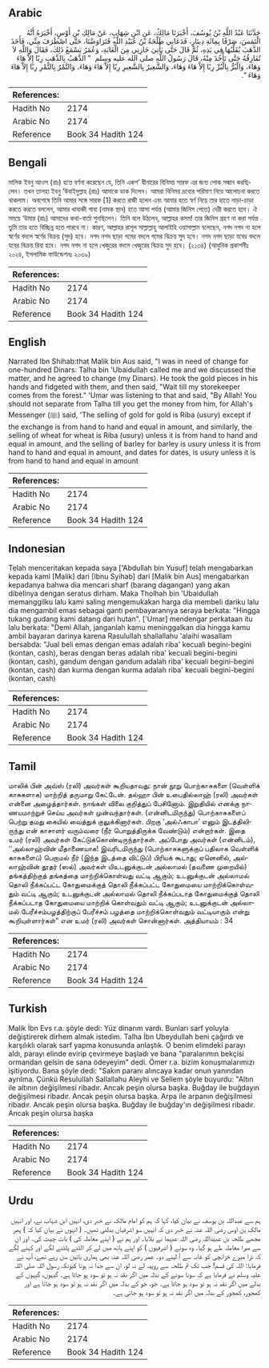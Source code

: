 ## Arabic


<div dir="rtl" lang="ar" style={{fontSize:'larger',backgroundColor:'#f8f9fa',padding:20}}>
حَدَّثَنَا عَبْدُ اللَّهِ بْنُ يُوسُفَ، أَخْبَرَنَا مَالِكٌ، عَنِ ابْنِ شِهَابٍ، عَنْ مَالِكِ بْنِ أَوْسٍ، أَخْبَرَهُ أَنَّهُ الْتَمَسَ، صَرْفًا بِمِائَةِ دِينَارٍ، فَدَعَانِي طَلْحَةُ بْنُ عُبَيْدِ اللَّهِ فَتَرَاوَضْنَا، حَتَّى اصْطَرَفَ مِنِّي، فَأَخَذَ الذَّهَبَ يُقَلِّبُهَا فِي يَدِهِ، ثُمَّ قَالَ حَتَّى يَأْتِيَ خَازِنِي مِنَ الْغَابَةِ، وَعُمَرُ يَسْمَعُ ذَلِكَ، فَقَالَ وَاللَّهِ لاَ تُفَارِقُهُ حَتَّى تَأْخُذَ مِنْهُ، قَالَ رَسُولُ اللَّهِ صلى الله عليه وسلم ‏ "‏ الذَّهَبُ بِالذَّهَبِ رِبًا إِلاَّ هَاءَ وَهَاءَ، وَالْبُرُّ بِالْبُرِّ رِبًا إِلاَّ هَاءَ وَهَاءَ، وَالشَّعِيرُ بِالشَّعِيرِ رِبًا إِلاَّ هَاءَ وَهَاءَ، وَالتَّمْرُ بِالتَّمْرِ رِبًا إِلاَّ هَاءَ وَهَاءَ ‏"‏‏.‏
</div>
<div style={{backgroundColor:'#f8f9fa',padding:20, marginBottom: 10}}><table> <thead> <tr> <th>References:</th> <th></th> </tr> </thead> <tbody><tr><td>Hadith No</td><td>2174</td></tr><tr><td>Arabic No</td><td>2174</td></tr><tr><td>Reference</td><td>Book 34 Hadith 124</td></tr></tbody></table></div>

## Bengali


<div dir="ltr" lang="bn" style={{fontSize:'larger',backgroundColor:'#f8f9fa',padding:20}}>
মালিক ইবনু আওস (রাঃ) হতে বর্ণনা করেছেন যে, তিনি একশ’ দ্বীনারের বিনিময় সারফ এর জন্য লোক সন্ধান করছিলেন। তখন তালহা ইবনু ‘উবাইদুল্লাহ (রাঃ) আমাকে ডাক দিলেন। আমরা বিনিময় দ্রব্যের পরিমাণ নিয়ে আলোচনা করতে থাকলাম। অবশেষে তিনি আমার সঙ্গে সারফ [1] করতে রাজী হলেন এবং আমার হতে স্বর্ণ নিয়ে তার হাতে নাড়া-চাড়া করতে করতে বললেন, আমার খাযাঞ্চী গাবা (নামক স্থান) হতে আসা পর্যন্ত (আমার জিনিস পেতে) দেরী করতে হবে। ঐ সময়ে ‘উমার (রাঃ) আমাদের কথা-বার্তা শুনছিলেন। তিনি বলে উঠলেন, আল্লাহর কসম! তার জিনিস গ্রহণ না করা পর্যন্ত তুমি তার হতে বিচ্ছিন্ন হতে পারবে না। কারণ, আল্লাহর রাসূল সাল্লাল্লাহু আলাইহি ওয়াসাল্লাম বলেছেন, নগদ নগদ না হলে স্বর্ণের বদলে স্বর্ণের বিক্রয় (সুদ) হবে। নগদ নগদ ছাড়া গমের বদলে গমের বিক্রয় সুদ হবে। নগদ নগদ ছাড়া যবের বদলে যবের বিক্রয় রিবা হবে। নগদ নগদ না হলে খেজুরের বদলে খেজুরের বিক্রয় সুদ হবে। (২১৩৪) (আধুনিক প্রকাশনীঃ ২০২৪, ইসলামিক ফাউন্ডেশনঃ ২০৩৯)
</div>
<div style={{backgroundColor:'#f8f9fa',padding:20, marginBottom: 10}}><table> <thead> <tr> <th>References:</th> <th></th> </tr> </thead> <tbody><tr><td>Hadith No</td><td>2174</td></tr><tr><td>Arabic No</td><td>2174</td></tr><tr><td>Reference</td><td>Book 34 Hadith 124</td></tr></tbody></table></div>

## English


<div dir="ltr" lang="en" style={{fontSize:'larger',backgroundColor:'#f8f9fa',padding:20}}>
Narrated Ibn Shihab:that Malik bin Aus said, "I was in need of change for one-hundred Dinars. Talha bin 'Ubaidullah called me and we discussed the matter, and he agreed to change (my Dinars). He took the gold pieces in his hands and fidgeted with them, and then said, "Wait till my storekeeper comes from the forest." 'Umar was listening to that and said, "By Allah! You should not separate from Talha till you get the money from him, for Allah's Messenger (ﷺ) said, 'The selling of gold for gold is Riba (usury) except if the exchange is from hand to hand and equal in amount, and similarly, the selling of wheat for wheat is Riba (usury) unless it is from hand to hand and equal in amount, and the selling of barley for barley is usury unless it is from hand to hand and equal in amount, and dates for dates, is usury unless it is from hand to hand and equal in amount
</div>
<div style={{backgroundColor:'#f8f9fa',padding:20, marginBottom: 10}}><table> <thead> <tr> <th>References:</th> <th></th> </tr> </thead> <tbody><tr><td>Hadith No</td><td>2174</td></tr><tr><td>Arabic No</td><td>2174</td></tr><tr><td>Reference</td><td>Book 34 Hadith 124</td></tr></tbody></table></div>

## Indonesian


<div dir="ltr" lang="id" style={{fontSize:'larger',backgroundColor:'#f8f9fa',padding:20}}>
Telah menceritakan kepada saya ['Abdullah bin Yusuf] telah mengabarkan kepada kami [Malik] dari [Ibnu Syihab] dari [Malik bin Aus] mengabarkan kepadanya bahwa dia mencari sharf (barang dagangan) yang akan dibelinya dengan seratus dirham. Maka Tholhah bin 'Ubaidullah memanggilku lalu kami saling mengemukakan harga dia membeli dariku lalu dia mengambil emas sebagai ganti pembayarannya seraya berkata: "Hingga tukang gudang kami datang dari hutan". ['Umar] mendengar perkataan itu lalu berkata: "Demi Allah, janganlah kamu meninggalkan dia hingga kamu ambil bayaran darinya karena Rasulullah shallallahu 'alaihi wasallam bersabda: "Jual beli emas dengan emas adalah riba' kecuali begini-begini (kontan, cash), beras dengan beras adalah riba' kecuali begini-begini (kontan, cash), gandum dengan gandum adalah riba' kecuali begini-begini (kontan, cash) dan kurma dengan kurma adalah riba' kecuali begini-begini (kontan, cash)
</div>
<div style={{backgroundColor:'#f8f9fa',padding:20, marginBottom: 10}}><table> <thead> <tr> <th>References:</th> <th></th> </tr> </thead> <tbody><tr><td>Hadith No</td><td>2174</td></tr><tr><td>Arabic No</td><td>2174</td></tr><tr><td>Reference</td><td>Book 34 Hadith 124</td></tr></tbody></table></div>

## Tamil


<div dir="ltr" lang="ta" style={{fontSize:'larger',backgroundColor:'#f8f9fa',padding:20}}>
மாலிக் பின் அவ்ஸ் (ரலி) அவர்கள் கூறியதாவது: நான் நூறு பொற்காசுகளை (வெள்ளிக் காசுகளாக) மாற்றித் தருமாறு கேட்டேன். தல்ஹா பின் உபைதில்லாஹ் (ரலி) அவர்கள் என்னை அழைத்தார்கள். நாங்கள் விலை குறித்துப் பேசினோம். இறுதியில் எனக்கு நாணயமாற்றுச் செய்ய அவர்கள் முன்வந்தார்கள். (என்னிடமிருந்து) பொற்காசுகளைப் பெற்று தமது கையில் வைத்துக் குலுக்கினார்கள். பிறகு ‘அல்ஃகாபா’ எனும் இடத்திலிருந்து என் காசாளர் வரும்வரை (நீர் பொறுத்திருக்க வேண்டும்) என்றார்கள். இதை உமர் (ரலி) அவர்கள் கேட்டுக்கொண்டிருந்தார்கள். அப்போது அவர்கள் (என்னிடம்), ‘‘அல்லாஹ்வின் மீதாணையாக! இவரிடமிருந்து (பொற்காசுகளுக்குப் பதிலாக வெள்ளிக் காசுகளைப்) பெறாமல் நீர் (இந்த இடத்தை விட்டுப்) பிரியக் கூடாது; ஏனெனில், அல்லாஹ்வின் தூதர் (ஸல்) அவர்கள் யிஉடனுக்குடன் அல்லாமல் (தவணை முறையில்) தங்கத்திற்குத் தங்கத்தை மாற்றிக்கொள்வது வட்டி ஆகும்; உடனுக்குடன் அல்லாமல் தொலி நீக்கப்பட்ட கோதுமைக்குத் தொலி நீக்கப்பட்ட கோதுமையை மாற்றிக்கொள்வதும் வட்டி ஆகும்; உடனுக்குடன் அல்லாமல் தொலி நீக்கப்படாத கோதுமைக்குத் தொலி நீக்கப்படாத கோதுமையை மாற்றிக் கொள்வதும் வட்டி ஆகும்; உடனுக்குடன் அல்லாமல் பேரீச்சம்பழத்திற்குப் பேரீச்சம் பழத்தை மாற்றிக்கொள்வதும் வட்டியாகும் என்று கூறியுள்ளார்கள்” என உமர் (ரலி) அவர்கள் சொன்னார்கள். அத்தியாயம் : 34
</div>
<div style={{backgroundColor:'#f8f9fa',padding:20, marginBottom: 10}}><table> <thead> <tr> <th>References:</th> <th></th> </tr> </thead> <tbody><tr><td>Hadith No</td><td>2174</td></tr><tr><td>Arabic No</td><td>2174</td></tr><tr><td>Reference</td><td>Book 34 Hadith 124</td></tr></tbody></table></div>

## Turkish


<div dir="ltr" lang="tr" style={{fontSize:'larger',backgroundColor:'#f8f9fa',padding:20}}>
Malik İbn Evs r.a. şöyle dedi: Yüz dinarım vardı. Bunları sarf yoluyla değiştirerek dirhem almak istedim. Talha İbn Ubeydullah beni çağırdı ve karşılıklı olarak sarf yapma konusunda anlaştık. O benim elimdeki parayı aldı, parayı elinde evirip çevirmeye başladı ve bana "paralarımın bekçisi ormandan gelsin de sana ödeyeyim" dedi. Ömer r.a. bizim konuşmalarımızı işitiyordu. Bana şöyle dedi: "Sakın paranı alıncaya kadar onun yanından ayrılma. Çünkü Resulullah Sallallahu Aleyhi ve Sellem şöyle buyurdu: "Altın ile altının değişilmesi ribadır. Ancak peşin olursa başka. Buğday ile buğdayın değişilmesi ribadır. Ancak peşin olursa başka. Arpa ile arpanın değişilmesi ribadır. Ancak peşin olursa başka. Buğday ile buğday'ın değişilmesi ribadır. Ancak peşin olursa başka
</div>
<div style={{backgroundColor:'#f8f9fa',padding:20, marginBottom: 10}}><table> <thead> <tr> <th>References:</th> <th></th> </tr> </thead> <tbody><tr><td>Hadith No</td><td>2174</td></tr><tr><td>Arabic No</td><td>2174</td></tr><tr><td>Reference</td><td>Book 34 Hadith 124</td></tr></tbody></table></div>

## Urdu


<div dir="rtl" lang="ur" style={{fontSize:'larger',backgroundColor:'#f8f9fa',padding:20}}>
ہم سے عبداللہ بن یوسف نے بیان کیا، کہا کہ ہم کو امام مالک نے خبر دی، انہیں ابن شہاب نے، اور انہیں مالک بن اوس رضی اللہ عنہ نے خبر دی کہ انہیں سو اشرفیاں بدلنی تھیں۔ ( انہوں نے بیان کیا کہ ) پھر مجھے طلحہ بن عبیداللہ رضی اللہ عنہما نے بلایا۔ اور ہم نے ( اپنے معاملہ کی ) بات چیت کی۔ اور ان سے میرا معاملہ طے ہو گیا۔ وہ سونے ( اشرفیوں ) کو اپنے ہاتھ میں لے کر الٹنے پلٹنے لگے اور کہنے لگے کہ ذرا میرے خزانچی کو غابہ سے آ لینے دو۔ عمر رضی اللہ عنہ بھی ہماری باتیں سن رہے تھے، آپ نے فرمایا: اللہ کی قسم! جب تک تم طلحہ سے روپیہ لے نہ لو، ان سے جدا نہ ہونا کیونکہ رسول اللہ صلی اللہ علیہ وسلم نے فرمایا ہے کہ سونا سونے کے بدلہ میں اگر نقد نہ ہو تو سود ہو جاتا ہے۔ گیہوں، گیہوں کے بدلے میں اگر نقد نہ ہو تو سود ہو جاتا ہے۔ جَو، جَو کے بدلہ میں اگر نقد نہ ہو تو سود ہو جاتا ہے اور کھجور، کھجور کے بدلہ میں اگر نقد نہ ہو تو سود ہو جاتی ہے۔
</div>
<div style={{backgroundColor:'#f8f9fa',padding:20, marginBottom: 10}}><table> <thead> <tr> <th>References:</th> <th></th> </tr> </thead> <tbody><tr><td>Hadith No</td><td>2174</td></tr><tr><td>Arabic No</td><td>2174</td></tr><tr><td>Reference</td><td>Book 34 Hadith 124</td></tr></tbody></table></div>